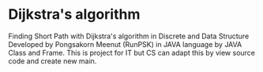 # Dijkstra's algorithm
Finding Short Path with Dijkstra's algorithm in Discrete and Data Structure
Developed by Pongsakorn Meenut (RunPSK) in JAVA language by JAVA Class and Frame.
This is project for IT but CS can adapt this by view source code and create new main.

